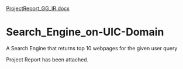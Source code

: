 [ProjectReport_GG_IR.docx](https://github.com/gagangiri05/Search_Engine_on-UIC-Domain/files/7791247/ProjectReport_GG_IR.docx)
# Search_Engine_on-UIC-Domain
A Search Engine that returns top 10 webpages for the given user query

Project Report has been attached.



